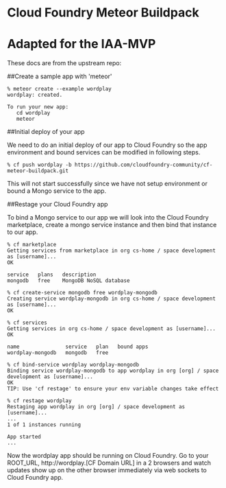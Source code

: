 Cloud Foundry Meteor Buildpack
==============================

# Adapted for the IAA-MVP

These docs are from the upstream repo:

##Create a sample app with 'meteor'

```
% meteor create --example wordplay
wordplay: created.

To run your new app:
   cd wordplay
   meteor
```

##Initial deploy of your app

We need to do an initial deploy of our app to Cloud Foundry so the app environment and bound services can be modified in following steps.

```
% cf push wordplay -b https://github.com/cloudfoundry-community/cf-meteor-buildpack.git
```

This will not start successfully since we have not setup environment or bound a Mongo service to the app.

##Restage your Cloud Foundry app

To bind a Mongo service to our app we will look into the Cloud Foundry marketplace, create a mongo service instance and then bind that instance to our app.

```
% cf marketplace
Getting services from marketplace in org cs-home / space development as [username]...
OK

service   plans   description
mongodb   free    MongoDB NoSQL database

% cf create-service mongodb free wordplay-mongodb
Creating service wordplay-mongodb in org cs-home / space development as [username]...
OK

% cf services
Getting services in org cs-home / space development as [username]...
OK

name               service   plan   bound apps
wordplay-mongodb   mongodb   free

% cf bind-service wordplay wordplay-mongodb
Binding service wordplay-mongodb to app wordplay in org [org] / space development as [username]...
OK
TIP: Use 'cf restage' to ensure your env variable changes take effect

% cf restage wordplay
Restaging app wordplay in org [org] / space development as [username]...
...
1 of 1 instances running

App started
...
```

Now the wordplay app should be running on Cloud Foundry. Go to your ROOT_URL, http://wordplay.[CF Domain URL] in a 2 browsers and watch updates show up on the other browser immediately via web sockets to Cloud Foundry app.
